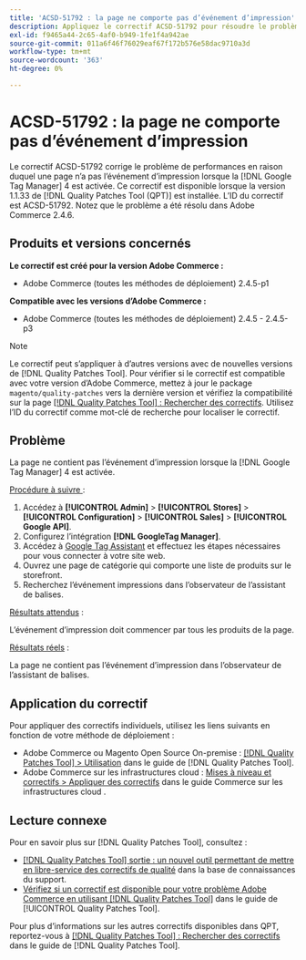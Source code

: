 ```yaml
---
title: 'ACSD-51792 : la page ne comporte pas d’événement d’impression'
description: Appliquez le correctif ACSD-51792 pour résoudre le problème de performances d’Adobe Commerce en raison duquel une page ne comporte pas d’événement d’impression lorsque le gestionnaire de balises Google 4 est activé.
exl-id: f9465a44-2c65-4af0-b949-1fe1f4a942ae
source-git-commit: 011a6f46f76029eaf67f172b576e58dac9710a3d
workflow-type: tm+mt
source-wordcount: '363'
ht-degree: 0%

---
```


# ACSD-51792 : la page ne comporte pas d’événement d’impression

Le correctif ACSD-51792 corrige le problème de performances en raison duquel une page n’a pas l’événement d’impression lorsque la [!DNL Google Tag Manager] 4 est activée. Ce correctif est disponible lorsque la version 1.1.33 de [!DNL Quality Patches Tool (QPT)] est installée. L’ID du correctif est ACSD-51792. Notez que le problème a été résolu dans Adobe Commerce 2.4.6.

## Produits et versions concernés

**Le correctif est créé pour la version Adobe Commerce :**

* Adobe Commerce (toutes les méthodes de déploiement) 2.4.5-p1

**Compatible avec les versions d’Adobe Commerce :**

* Adobe Commerce (toutes les méthodes de déploiement) 2.4.5 - 2.4.5-p3

>[!NOTE]
>
>Le correctif peut s’appliquer à d’autres versions avec de nouvelles versions de [!DNL Quality Patches Tool]. Pour vérifier si le correctif est compatible avec votre version d’Adobe Commerce, mettez à jour le package `magento/quality-patches` vers la dernière version et vérifiez la compatibilité sur la page [[!DNL Quality Patches Tool] : Rechercher des correctifs](https://experienceleague.adobe.com/tools/commerce-quality-patches/index.html). Utilisez l’ID du correctif comme mot-clé de recherche pour localiser le correctif.

## Problème

La page ne contient pas l’événement d’impression lorsque la [!DNL Google Tag Manager] 4 est activée.

<u>Procédure à suivre </u> :

1. Accédez à **[!UICONTROL Admin]** > **[!UICONTROL Stores]** > **[!UICONTROL Configuration]** > **[!UICONTROL Sales]** > **[!UICONTROL Google API]**.
1. Configurez l’intégration **[!DNL GoogleTag Manager]**.
1. Accédez à [Google Tag Assistant](https://tagassistant.google.com/) et effectuez les étapes nécessaires pour vous connecter à votre site web.
1. Ouvrez une page de catégorie qui comporte une liste de produits sur le storefront.
1. Recherchez l’événement impressions dans l’observateur de l’assistant de balises.

<u>Résultats attendus</u> :

L’événement d’impression doit commencer par tous les produits de la page.

<u>Résultats réels</u> :

La page ne contient pas l’événement d’impression dans l’observateur de l’assistant de balises.

## Application du correctif

Pour appliquer des correctifs individuels, utilisez les liens suivants en fonction de votre méthode de déploiement :

* Adobe Commerce ou Magento Open Source On-premise : [[!DNL Quality Patches Tool] > Utilisation](/help/tools/quality-patches-tool/usage.md) dans le guide de [!DNL Quality Patches Tool].
* Adobe Commerce sur les infrastructures cloud : [Mises à niveau et correctifs > Appliquer des correctifs](https://experienceleague.adobe.com/docs/commerce-cloud-service/user-guide/develop/upgrade/apply-patches.html) dans le guide Commerce sur les infrastructures cloud .

## Lecture connexe

Pour en savoir plus sur [!DNL Quality Patches Tool], consultez :

* [[!DNL Quality Patches Tool] sortie : un nouvel outil permettant de mettre en libre-service des correctifs de qualité](https://experienceleague.adobe.com/en/docs/commerce-operations/tools/quality-patches-tool/quality-patches-tool-to-self-serve-quality-patches) dans la base de connaissances du support.
* [Vérifiez si un correctif est disponible pour votre problème Adobe Commerce en utilisant [!DNL Quality Patches Tool]](/help/tools/quality-patches-tool/patches-available-in-qpt/check-patch-for-magento-issue-with-magento-quality-patches.md) dans le guide de [!UICONTROL Quality Patches Tool].


Pour plus d’informations sur les autres correctifs disponibles dans QPT, reportez-vous à [[!DNL Quality Patches Tool] : Rechercher des correctifs](https://experienceleague.adobe.com/tools/commerce-quality-patches/index.html) dans le guide de [!DNL Quality Patches Tool].
